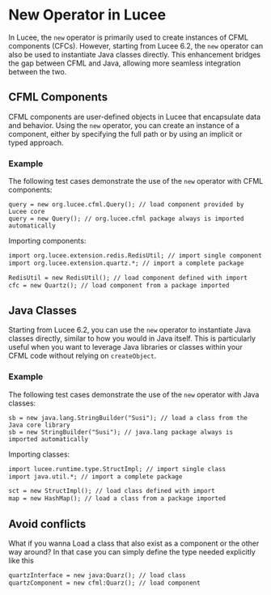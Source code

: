 <!--
{
  "title": "New Operator in Lucee",
  "id": "new-operator",
  "description": "This document provides a guide on using the new operator in Lucee for creating instances of CFML components and Java classes.",
  "keywords": [
    "new",
    "java",
    "classes",
    "class",
    "createObject",
    "component"
  ],
  "related": [
    "tag-component",
    "tag-import",
    "function-createobject",
    "developing-with-lucee-server"
  ],
  "categories": [
    "core",
    "component",
    "java"
  ]
}
-->

# New Operator in Lucee

In Lucee, the `new` operator is primarily used to create instances of CFML components (CFCs). However, starting from Lucee 6.2, the `new` operator can also be used to instantiate Java classes directly. This enhancement bridges the gap between CFML and Java, allowing more seamless integration between the two.

## CFML Components

CFML components are user-defined objects in Lucee that encapsulate data and behavior. Using the `new` operator, you can create an instance of a component, either by specifying the full path or by using an implicit or typed approach.

### Example

The following test cases demonstrate the use of the `new` operator with CFML components:

```lucee
query = new org.lucee.cfml.Query(); // load component provided by Lucee core
query = new Query(); // org.lucee.cfml package always is imported automatically

```

Importing components:

```cfml
import org.lucee.extension.redis.RedisUtil; // import single component
import org.lucee.extension.quartz.*; // import a complete package

RedisUtil = new RedisUtil(); // load component defined with import
cfc = new Quartz(); // load component from a package imported

```

## Java Classes

Starting from Lucee 6.2, you can use the `new` operator to instantiate Java classes directly, similar to how you would in Java itself. This is particularly useful when you want to leverage Java libraries or classes within your CFML code without relying on `createObject`.

### Example

The following test cases demonstrate the use of the `new` operator with Java classes:

```lucee
sb = new java.lang.StringBuilder("Susi"); // load a class from the Java core library
sb = new StringBuilder("Susi"); // java.lang package always is imported automatically

```

Importing classes:

```cfml
import lucee.runtime.type.StructImpl; // import single class
import java.util.*; // import a complete package

sct = new StructImpl(); // load class defined with import
map = new HashMap(); // load a class from a package imported

```

## Avoid conflicts

What if you wanna Load a class that also exist as a component or the other way around? In that case you can simply define the type needed explicitly like this

```cfml
quartzInterface = new java:Quarz(); // load class
quartzComponent = new cfml:Quarz(); // load component

```
